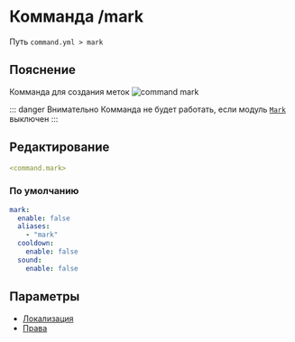 # Комманда /mark
Путь `command.yml > mark`

## Пояснение
Комманда для создания меток
![command mark](/commandmark.gif)

::: danger Внимательно
Комманда не будет работать, если модуль [`Mark`](/docs/message/contact/mark/) выключен
:::

## Редактирование
```yaml
<command.mark>
```

### По умолчанию
```yaml
mark:
  enable: false
  aliases:
    - "mark"
  cooldown:
    enable: false
  sound:
    enable: false
```

## Параметры

- [Локализация](/docs/localizations/ru_ru/command/mark/)
- [Права](/docs/permission/command/mark/)

<!--@include: @/parts/enable.md-->
<!--@include: @/parts/aliases.md-->
<!--@include: @/parts/cooldown.md-->
<!--@include: @/parts/sound.md-->